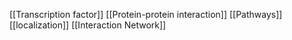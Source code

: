 [[Transcription factor]]
[[Protein-protein interaction]]
[[Pathways]]
[[localization]]
[[Interaction Network]]
